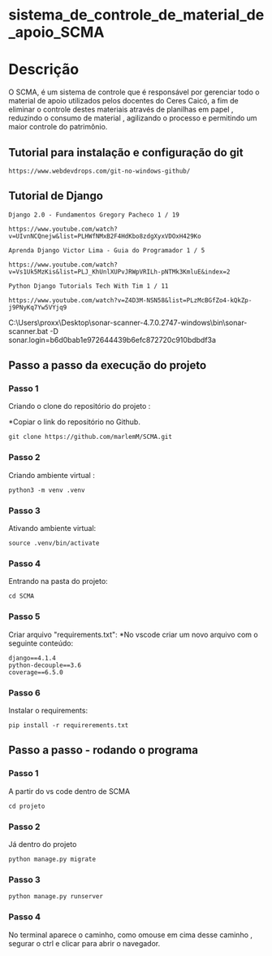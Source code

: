 # sistema_de_controle_de_material_de_apoio_SCMA

# Descrição
O SCMA, é um sistema de controle que é responsável por gerenciar todo o material de apoio utilizados pelos docentes do Ceres Caicó, a fim de eliminar o controle destes materiais através de planilhas em papel , reduzindo o consumo de material , agilizando o processo e permitindo um maior controle do patrimônio.


## Tutorial para instalação e configuração do git 

    https://www.webdevdrops.com/git-no-windows-github/

## Tutorial de Django

    Django 2.0 - Fundamentos Gregory Pacheco 1 / 19

    https://www.youtube.com/watch?v=UIvnNCQnejw&list=PLHWfNMxB2F4HdKbo8zdgXyxVDOxH429Ko

    Aprenda Django Victor Lima - Guia do Programador 1 / 5

    https://www.youtube.com/watch?v=Vs1Uk5MzKis&list=PLJ_KhUnlXUPvJRWpVRILh-pNTMk3KmluE&index=2

    Python Django Tutorials Tech With Tim 1 / 11

    https://www.youtube.com/watch?v=Z4D3M-NSN58&list=PLzMcBGfZo4-kQkZp-j9PNyKq7Yw5VYjq9


C:\Users\proxx\Desktop\sonar-scanner-4.7.0.2747-windows\bin\sonar-scanner.bat -D sonar.login=b6d0bab1e972644439b6efc872720c910bdbdf3a


## Passo a passo da execução do projeto

### Passo 1
Criando o clone do repositório do projeto :

*Copiar o link do repositório no Github.
```console 
git clone https://github.com/marlemM/SCMA.git
```
### Passo 2
Criando ambiente virtual :
```console
python3 -m venv .venv
```
### Passo 3
Ativando ambiente virtual:
```console
source .venv/bin/activate
```
### Passo 4
Entrando na pasta do projeto:
```console
cd SCMA
```
### Passo 5
Criar arquivo "requirements.txt":
*No vscode criar um novo arquivo com o seguinte conteúdo:
````
django==4.1.4
python-decouple==3.6
coverage==6.5.0
````
### Passo 6
Instalar o requirements:
```console
pip install -r requirerements.txt
```


## Passo a passo - rodando o programa
### Passo 1
A partir do vs code dentro de SCMA
``` console
cd projeto
```
### Passo 2
Já dentro do projeto
```console
python manage.py migrate
```

### Passo 3
```
python manage.py runserver
```

### Passo 4
No terminal aparece o caminho, como omouse em cima desse caminho , segurar o ctrl e clicar para abrir o navegador.
